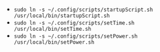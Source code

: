- `sudo ln -s ~/.config/scripts/startupScript.sh /usr/local/bin/startupScript.sh`
- `sudo ln -s ~/.config/scripts/setTime.sh       /usr/local/bin/setTime.sh`
- `sudo ln -s ~/.config/scripts/setPower.sh      /usr/local/bin/setPower.sh`
